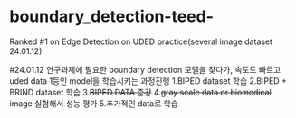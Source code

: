 # boundary_detection-teed-
 Ranked #1 on Edge Detection on UDED practice(several image dataset 24.01.12)


#24.01.12 
 연구과제에 필요한 boundary detection 모델을 찾다가, 속도도 빠르고 uded data 1등인 model을 학습시키는 과정진행
 1.BIPED dataset 학습 
 2.BIPED + BRIND dataset 학습
 3.~~BIPED DATA 증강~~
 4.~~gray scale data or biomedical image 실험해서 성능 평가~~
 5.~~추가적인 data로 학습~~ 
